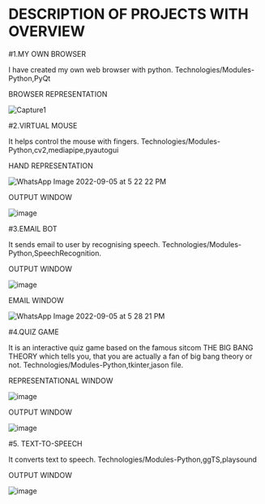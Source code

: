 # DESCRIPTION OF PROJECTS WITH OVERVIEW

#1.MY OWN BROWSER


I have created my own web browser with python.
Technologies/Modules-Python,PyQt

BROWSER REPRESENTATION

![Capture1](https://user-images.githubusercontent.com/85629090/188441628-f84214fc-2843-49c2-af4e-920c22a332e9.PNG)



#2.VIRTUAL MOUSE


It helps control the mouse with fingers.
Technologies/Modules-Python,cv2,mediapipe,pyautogui

HAND REPRESENTATION 

![WhatsApp Image 2022-09-05 at 5 22 22 PM](https://user-images.githubusercontent.com/85629090/188442686-20f3beff-4af0-4015-b4fa-f0ccc570eb83.jpeg)

OUTPUT WINDOW

![image](https://user-images.githubusercontent.com/85629090/188442957-fabd2bee-40d9-4561-9274-8ad9cdc7656a.png)


#3.EMAIL BOT


It sends email to user by recognising speech.
Technologies/Modules-Python,SpeechRecognition.

OUTPUT WINDOW

![image](https://user-images.githubusercontent.com/85629090/188443643-cea17c5e-91a7-4553-9614-565f2d27edee.png)

EMAIL WINDOW

![WhatsApp Image 2022-09-05 at 5 28 21 PM](https://user-images.githubusercontent.com/85629090/188443797-df1e4454-b6c3-43b6-b11f-8bd1d6c6b745.jpeg)


#4.QUIZ GAME


It is an interactive quiz game based on the famous sitcom THE BIG BANG THEORY which tells you, that you are actually a fan of big bang theory or not.
Technologies/Modules-Python,tkinter,jason file.

REPRESENTATIONAL WINDOW

![image](https://user-images.githubusercontent.com/85629090/188445897-50eac61e-f543-4bc3-aed6-86fc224d2841.png)


OUTPUT WINDOW

![image](https://user-images.githubusercontent.com/85629090/188446393-c6f60205-ad88-4dd3-b22e-d0329821c485.png)
  
  
#5. TEXT-TO-SPEECH


It converts text to speech.
Technologies/Modules-Python,ggTS,playsound

OUTPUT WINDOW


![image](https://user-images.githubusercontent.com/85629090/188446825-2180e158-9567-41bf-96a9-048ef042a4de.png)






